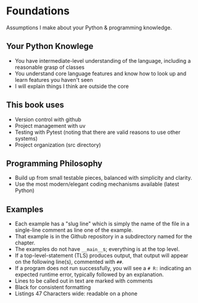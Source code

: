 # Foundations

Assumptions I make about your Python & programming knowledge.

## Your Python Knowlege

- You have intermediate-level understanding of the language, including a reasonable grasp of classes
- You understand core language features and know how to look up and learn features you haven't seen
- I will explain things I think are outside the core

## This book uses

- Version control with github
- Project management with uv
- Testing with Pytest (noting that there are valid reasons to use other systems)
- Project organization (src directory)

## Programming Philosophy

- Build up from small testable pieces, balanced with simplicity and clarity.
- Use the most modern/elegant coding mechanisms available (latest Python)

## Examples

- Each example has a "slug line" which is simply the name of the file in a single-line comment as line one of the example.
- That example is in the Github repository in a subdirectory named for the chapter.
- The examples do not have `__main__`s; everything is at the top level.
- If a top-level-statement (TLS) produces output, that output will appear on the following line(s), commented with `##`.
- If a program does not run successfully, you will see a `# R:` indicating an expected runtime error, typically followed by an explanation.
- Lines to be called out in text are marked with comments
- Black for consistent formatting
- Listings 47 Characters wide: readable on a phone
